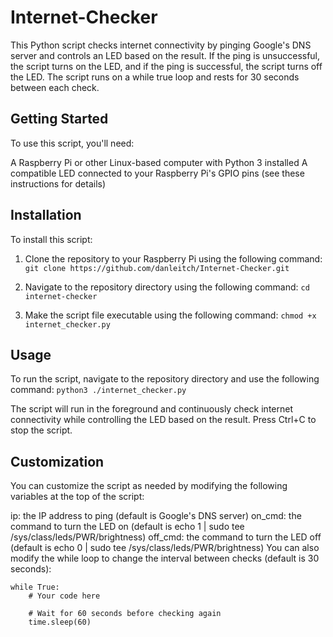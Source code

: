# Internet-Checker

This Python script checks internet connectivity by pinging Google's DNS server and controls an LED based on the result. If the ping is unsuccessful, the script turns on the LED, and if the ping is successful, the script turns off the LED. The script runs on a while true loop and rests for 30 seconds between each check.


## Getting Started
To use this script, you'll need:

A Raspberry Pi or other Linux-based computer with Python 3 installed
A compatible LED connected to your Raspberry Pi's GPIO pins (see these instructions for details)


## Installation
To install this script:

1. Clone the repository to your Raspberry Pi using the following command:
``` git clone https://github.com/danleitch/Internet-Checker.git ```

2. Navigate to the repository directory using the following command:
``` cd internet-checker ```

3. Make the script file executable using the following command:
``` chmod +x internet_checker.py ```

## Usage
To run the script, navigate to the repository directory and use the following command:
```python3 ./internet_checker.py ```

The script will run in the foreground and continuously check internet connectivity while controlling the LED based on the result. Press Ctrl+C to stop the script.

## Customization
You can customize the script as needed by modifying the following variables at the top of the script:

ip: the IP address to ping (default is Google's DNS server)
on_cmd: the command to turn the LED on (default is echo 1 | sudo tee /sys/class/leds/PWR/brightness)
off_cmd: the command to turn the LED off (default is echo 0 | sudo tee /sys/class/leds/PWR/brightness)
You can also modify the while loop to change the interval between checks (default is 30 seconds):

```
while True:
    # Your code here

    # Wait for 60 seconds before checking again
    time.sleep(60)
```
